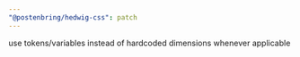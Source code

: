 ```yaml
---
"@postenbring/hedwig-css": patch
---
```


use tokens/variables instead of hardcoded dimensions whenever applicable
